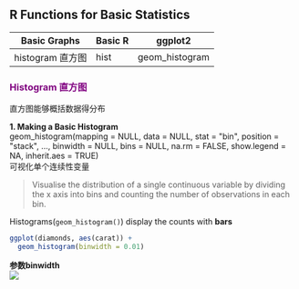## R Functions for Basic Statistics  
**Basic Graphs** | **Basic R** | **ggplot2**
-----------------|-------------|---------
histogram 直方图  |    hist    | geom_histogram  


### <font color = "purple">Histogram 直方图</font>  
直方图能够概括数据得分布  

**1. Making a Basic Histogram**  
geom_histogram(mapping = NULL, data = NULL, stat = "bin",
  position = "stack", ..., binwidth = NULL, bins = NULL,
  na.rm = FALSE, show.legend = NA, inherit.aes = TRUE)  
可视化单个连续性变量  

> Visualise the distribution of a single continuous variable by dividing the x axis into bins and counting the number of observations in each bin.   

Histograms(`geom_histogram()`) display the counts with **bars**  

```r
ggplot(diamonds, aes(carat)) +
  geom_histogram(binwidth = 0.01)
```

**参数binwidth**  
![]("D:/SJTU/研一课程/统计软件R/ISLR/hist-binwidth.png")

